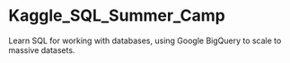 # Kaggle_SQL_Summer_Camp
Learn SQL for working with databases, using Google BigQuery to scale to massive datasets.
